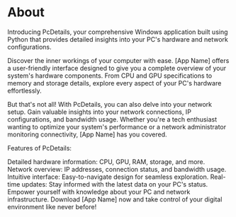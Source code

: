 # About


Introducing PcDetails, your comprehensive Windows application built using Python that provides detailed insights into your PC's hardware and network configurations.

Discover the inner workings of your computer with ease. [App Name] offers a user-friendly interface designed to give you a complete overview of your system's hardware components. From CPU and GPU specifications to memory and storage details, explore every aspect of your PC's hardware effortlessly.

But that's not all! With PcDetails, you can also delve into your network setup. Gain valuable insights into your network connections, IP configurations, and bandwidth usage. Whether you're a tech enthusiast wanting to optimize your system's performance or a network administrator monitoring connectivity, [App Name] has you covered.

Features of PcDetails:

Detailed hardware information: CPU, GPU, RAM, storage, and more.
Network overview: IP addresses, connection status, and bandwidth usage.
Intuitive interface: Easy-to-navigate design for seamless exploration.
Real-time updates: Stay informed with the latest data on your PC's status.
Empower yourself with knowledge about your PC and network infrastructure. Download [App Name] now and take control of your digital environment like never before!
